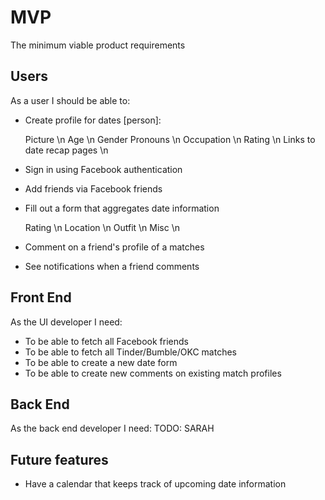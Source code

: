# MVP
The minimum viable product requirements

## Users
As a user I should be able to:

* Create  profile for dates [person]:

  Picture \n
  Age \n
  Gender Pronouns \n
  Occupation \n
  Rating \n
  Links to date recap pages \n

* Sign in using Facebook authentication
* Add friends via Facebook friends
* Fill out a form that aggregates date information

  Rating \n
  Location \n
  Outfit \n
  Misc \n

* Comment on a friend's profile of a matches
* See notifications when a friend comments

## Front End
As the UI developer I need:

* To be able to fetch all Facebook friends
* To be able to fetch all Tinder/Bumble/OKC matches
* To be able to create a new date form
* To be able to create new comments on existing match profiles

## Back End
As the back end developer I need:
TODO: SARAH

## Future features

* Have a calendar that keeps track of upcoming date information
